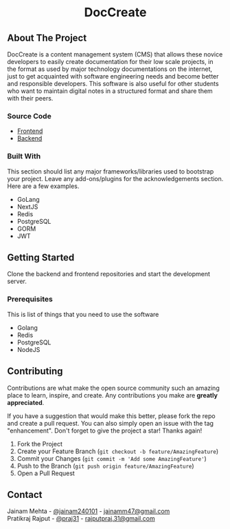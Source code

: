 
<!-- PROJECT LOGO -->
<br />
<div align="center">
  <h1 align="center">DocCreate</h1>
</div>



<!-- ABOUT THE PROJECT -->
## About The Project
DocCreate is a content management system (CMS) that allows these novice developers to easily create documentation for their low scale projects, in the format as used by major technology documentations on the internet, just to get acquainted with software engineering needs and become better and responsible developers.
This software is also useful for other students who want to maintain digital notes in a structured format and share them with their peers.

### Source Code
<ul>
  <li><a href="https://github.com/praj31/doc-create-nextjs">Frontend </a></li>
  <li><a href="https://github.com/jainam240101/doc-create">Backend</a></li>
</ul>  


### Built With

This section should list any major frameworks/libraries used to bootstrap your project. Leave any add-ons/plugins for the acknowledgements section. Here are a few examples.

* GoLang
* NextJS
* Redis
* PostgreSQL
* GORM 
* JWT  



<!-- GETTING STARTED -->
## Getting Started

Clone the backend and frontend repositories and start the development server.

### Prerequisites

This is list of things that you need to use the software
- Golang
- Redis
- PostgreSQL
- NodeJS
 
   
## Contributing

Contributions are what make the open source community such an amazing place to learn, inspire, and create. Any contributions you make are **greatly appreciated**.

If you have a suggestion that would make this better, please fork the repo and create a pull request. You can also simply open an issue with the tag "enhancement".
Don't forget to give the project a star! Thanks again!

1. Fork the Project
2. Create your Feature Branch (`git checkout -b feature/AmazingFeature`)
3. Commit your Changes (`git commit -m 'Add some AmazingFeature'`)
4. Push to the Branch (`git push origin feature/AmazingFeature`)
5. Open a Pull Request

<!-- CONTACT -->
## Contact

Jainam Mehta - [@jainam240101](https://twitter.com/jainam240101) - jainamm47@gmail.com
<br/>
Pratikraj Rajput - [@praj31](https://twitter.com/prajx31) - rajputpraj.31@gmail.com


